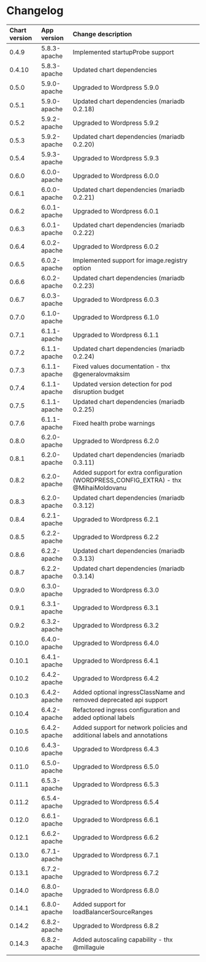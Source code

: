 # Changelog

| Chart version | App version | Change description |
| :------------ | :---------- | :----------------- |
| 0.4.9 | 5.8.3-apache | Implemented startupProbe support |
| 0.4.10 | 5.8.3-apache | Updated chart dependencies |
| 0.5.0 | 5.9.0-apache | Upgraded to Wordpress 5.9.0 |
| 0.5.1 | 5.9.0-apache | Updated chart dependencies (mariadb 0.2.18) |
| 0.5.2 | 5.9.2-apache | Upgraded to Wordpress 5.9.2 |
| 0.5.3 | 5.9.2-apache | Updated chart dependencies (mariadb 0.2.20) |
| 0.5.4 | 5.9.3-apache | Upgraded to Wordpress 5.9.3 |
| 0.6.0 | 6.0.0-apache | Upgraded to Wordpress 6.0.0 |
| 0.6.1 | 6.0.0-apache | Updated chart dependencies (mariadb 0.2.21) |
| 0.6.2 | 6.0.1-apache | Upgraded to Wordpress 6.0.1 |
| 0.6.3 | 6.0.1-apache | Updated chart dependencies (mariadb 0.2.22) |
| 0.6.4 | 6.0.2-apache | Upgraded to Wordpress 6.0.2 |
| 0.6.5 | 6.0.2-apache | Implemented support for image.registry option |
| 0.6.6 | 6.0.2-apache | Updated chart dependencies (mariadb 0.2.23) |
| 0.6.7 | 6.0.3-apache | Upgraded to Wordpress 6.0.3 |
| 0.7.0 | 6.1.0-apache | Upgraded to Wordpress 6.1.0 |
| 0.7.1 | 6.1.1-apache | Upgraded to Wordpress 6.1.1 |
| 0.7.2 | 6.1.1-apache | Updated chart dependencies (mariadb 0.2.24) |
| 0.7.3 | 6.1.1-apache | Fixed values documentation - thx @generalovmaksim |
| 0.7.4 | 6.1.1-apache | Updated version detection for pod disruption budget |
| 0.7.5 | 6.1.1-apache | Updated chart dependencies (mariadb 0.2.25) |
| 0.7.6 | 6.1.1-apache | Fixed health probe warnings |
| 0.8.0 | 6.2.0-apache | Upgraded to Wordpress 6.2.0 |
| 0.8.1 | 6.2.0-apache | Updated chart dependencies (mariadb 0.3.11) |
| 0.8.2 | 6.2.0-apache | Added support for extra configuration (WORDPRESS_CONFIG_EXTRA) - thx @MihaiMoldovanu |
| 0.8.3 | 6.2.0-apache | Updated chart dependencies (mariadb 0.3.12) |
| 0.8.4 | 6.2.1-apache | Upgraded to Wordpress 6.2.1 |
| 0.8.5 | 6.2.2-apache | Upgraded to Wordpress 6.2.2 |
| 0.8.6 | 6.2.2-apache | Updated chart dependencies (mariadb 0.3.13) |
| 0.8.7 | 6.2.2-apache | Updated chart dependencies (mariadb 0.3.14) |
| 0.9.0 | 6.3.0-apache | Upgraded to Wordpress 6.3.0 |
| 0.9.1 | 6.3.1-apache | Upgraded to Wordpress 6.3.1 |
| 0.9.2 | 6.3.2-apache | Upgraded to Wordpress 6.3.2 |
| 0.10.0 | 6.4.0-apache | Upgraded to Wordpress 6.4.0 |
| 0.10.1 | 6.4.1-apache | Upgraded to Wordpress 6.4.1 |
| 0.10.2 | 6.4.2-apache | Upgraded to Wordpress 6.4.2 |
| 0.10.3 | 6.4.2-apache | Added optional ingressClassName and removed deprecated api support |
| 0.10.4 | 6.4.2-apache | Refactored ingress configuration and added optional labels |
| 0.10.5 | 6.4.2-apache | Added support for network policies and additional labels and annotations |
| 0.10.6 | 6.4.3-apache | Upgraded to Wordpress 6.4.3 |
| 0.11.0 | 6.5.0-apache | Upgraded to Wordpress 6.5.0 |
| 0.11.1 | 6.5.3-apache | Upgraded to Wordpress 6.5.3 |
| 0.11.2 | 6.5.4-apache | Upgraded to Wordpress 6.5.4 |
| 0.12.0 | 6.6.1-apache | Upgraded to Wordpress 6.6.1 |
| 0.12.1 | 6.6.2-apache | Upgraded to Wordpress 6.6.2 |
| 0.13.0 | 6.7.1-apache | Upgraded to Wordpress 6.7.1 |
| 0.13.1 | 6.7.2-apache | Upgraded to Wordpress 6.7.2 |
| 0.14.0 | 6.8.0-apache | Upgraded to Wordpress 6.8.0 |
| 0.14.1 | 6.8.0-apache | Added support for loadBalancerSourceRanges |
| 0.14.2 | 6.8.2-apache | Upgraded to Wordpress 6.8.2 |
| 0.14.3 | 6.8.2-apache | Added autoscaling capability - thx @millaguie |
| | | |
